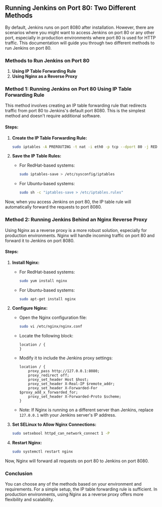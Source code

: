 ## Running Jenkins on Port 80: Two Different Methods

By default, Jenkins runs on port 8080 after installation. However, there are scenarios where you might want to access Jenkins on port 80 or any other port, especially in production environments where port 80 is used for HTTP traffic. This documentation will guide you through two different methods to run Jenkins on port 80.

### Methods to Run Jenkins on Port 80
1. **Using IP Table Forwarding Rule**
2. **Using Nginx as a Reverse Proxy**

### Method 1: Running Jenkins on Port 80 Using IP Table Forwarding Rule
This method involves creating an IP table forwarding rule that redirects traffic from port 80 to Jenkins's default port 8080. This is the simplest method and doesn't require additional software.

#### Steps:
1. **Create the IP Table Forwarding Rule:**

    ```bash
    sudo iptables -A PREROUTING -t nat -i eth0 -p tcp --dport 80 -j REDIRECT --to-port 8080
    ```

2. **Save the IP Table Rules:**

    - For RedHat-based systems:

      ```bash
      sudo iptables-save > /etc/sysconfig/iptables
      ```

    - For Ubuntu-based systems:

      ```bash
      sudo sh -c "iptables-save > /etc/iptables.rules"
      ```

Now, when you access Jenkins on port 80, the IP table rule will automatically forward the requests to port 8080.

### Method 2: Running Jenkins Behind an Nginx Reverse Proxy
Using Nginx as a reverse proxy is a more robust solution, especially for production environments. Nginx will handle incoming traffic on port 80 and forward it to Jenkins on port 8080.

#### Steps:
1. **Install Nginx:**

    - For RedHat-based systems:

      ```bash
      sudo yum install nginx
      ```

    - For Ubuntu-based systems:

      ```bash
      sudo apt-get install nginx
      ```

2. **Configure Nginx:**

    - Open the Nginx configuration file:

      ```bash
      sudo vi /etc/nginx/nginx.conf
      ```

    - Locate the following block:

      ```nginx
      location / {
      }
      ```

    - Modify it to include the Jenkins proxy settings:

      ```nginx
      location / {
          proxy_pass http://127.0.0.1:8080;
          proxy_redirect off;
          proxy_set_header Host $host;
          proxy_set_header X-Real-IP $remote_addr;
          proxy_set_header X-Forwarded-For $proxy_add_x_forwarded_for;
          proxy_set_header X-Forwarded-Proto $scheme;
      }
      ```

    - Note: If Nginx is running on a different server than Jenkins, replace `127.0.0.1` with your Jenkins server's IP address.

3. **Set SELinux to Allow Nginx Connections:**

    ```bash
    sudo setsebool httpd_can_network_connect 1 -P
    ```

4. **Restart Nginx:**

    ```bash
    sudo systemctl restart nginx
    ```

Now, Nginx will forward all requests on port 80 to Jenkins on port 8080.

### Conclusion
You can choose any of the methods based on your environment and requirements. For a simple setup, the IP table forwarding rule is sufficient. In production environments, using Nginx as a reverse proxy offers more flexibility and scalability.